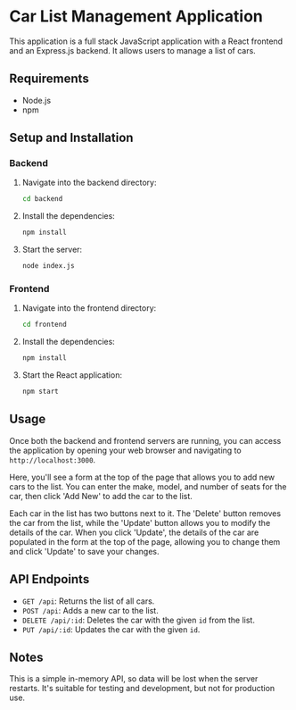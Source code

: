 # Car List Management Application

This application is a full stack JavaScript application with a React frontend and an Express.js backend. It allows users to manage a list of cars.

## Requirements

- Node.js
- npm

## Setup and Installation

### Backend

1. Navigate into the backend directory:

    ```bash
    cd backend
    ```

2. Install the dependencies:

    ```bash
    npm install
    ```

3. Start the server:

    ```bash
    node index.js
    ```

### Frontend

1. Navigate into the frontend directory:

    ```bash
    cd frontend
    ```

2. Install the dependencies:

    ```bash
    npm install
    ```

3. Start the React application:

    ```bash
    npm start
    ```

## Usage

Once both the backend and frontend servers are running, you can access the application by opening your web browser and navigating to `http://localhost:3000`.

Here, you'll see a form at the top of the page that allows you to add new cars to the list. You can enter the make, model, and number of seats for the car, then click 'Add New' to add the car to the list.

Each car in the list has two buttons next to it. The 'Delete' button removes the car from the list, while the 'Update' button allows you to modify the details of the car. When you click 'Update', the details of the car are populated in the form at the top of the page, allowing you to change them and click 'Update' to save your changes.

## API Endpoints

- `GET /api`: Returns the list of all cars.
- `POST /api`: Adds a new car to the list.
- `DELETE /api/:id`: Deletes the car with the given `id` from the list.
- `PUT /api/:id`: Updates the car with the given `id`.

## Notes

This is a simple in-memory API, so data will be lost when the server restarts. It's suitable for testing and development, but not for production use.
